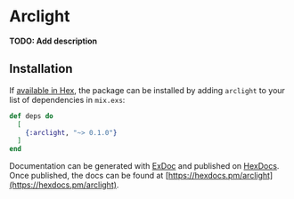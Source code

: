 # Arclight

**TODO: Add description**

## Installation

If [available in Hex](https://hex.pm/docs/publish), the package can be installed
by adding `arclight` to your list of dependencies in `mix.exs`:

```elixir
def deps do
  [
    {:arclight, "~> 0.1.0"}
  ]
end
```

Documentation can be generated with [ExDoc](https://github.com/elixir-lang/ex_doc)
and published on [HexDocs](https://hexdocs.pm). Once published, the docs can
be found at [https://hexdocs.pm/arclight](https://hexdocs.pm/arclight).

